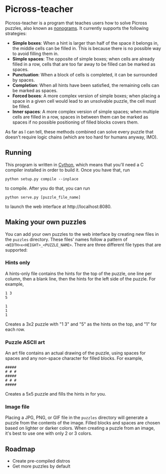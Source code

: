 # Picross-teacher

Picross-teacher is a program that teaches users how to solve Picross puzzles,
also known as [nonograms](https://en.wikipedia.org/wiki/Nonogram). It currently
supports the following strategies:

* **Simple boxes**: When a hint is larger than half of the space it belongs in,
  the middle cells can be filled in. This is because there is no possible way to
  avoid filling them in.
* **Simple spaces**: The opposite of simple boxes; when cells are already filled
  in a row, cells that are too far away to be filled can be marked as spaces.
* **Punctuation**: When a block of cells is completed, it can be surrounded by
  spaces.
* **Completion**: When all hints have been satisfied, the remaining cells can be
  marked as spaces.
* **Forced boxes**: A more complex version of simple boxes; when placing a space
  in a given cell would lead to an unsolvable puzzle, the cell must be filled.
* **Inner spaces**: A more complex version of simple spaces; when multiple cells
  are filled in a row, spaces in between them can be marked as spaces if no
  possible positioning of filled blocks covers them.

As far as I can tell, these methods combined can solve every puzzle that doesn't
require logic chains (which are too hard for humans anyway, IMO).


## Running

This program is written in [Cython](http://cython.org), which means that you'll
need a C compiler installed in order to build it. Once you have that, run

```python setup.py compile --inplace```

to compile. After you do that, you can run

```python serve.py [puzzle_file_name]```

to launch the web interface at http://localhost:8080.


## Making your own puzzles

You can add your own puzzles to the web interface by creating new files in the
`puzzles` directory. These files' names follow a pattern of `<WIDTH>x<HEIGHT>_<PUZZLE_NAME>`.
There are three different file types that are supported:

### Hints only

A hints-only file contains the hints for the top of the puzzle, one line per column,
then a blank line, then the hints for the left side of the puzzle. For example,

```
1 3
5

1
1
1
```

Creates a 3x2 puzzle with "1 3" and "5" as the hints on the top, and "1" for each row.

### Puzzle ASCII art

An art file contains an actual drawing of the puzzle, using spaces for spaces and any
non-space character for filled blocks. For example,

```
#####
# # #
#####
# # #
#####
```
Creates a 5x5 puzzle and fills the hints in for you.

### Image file

Placing a JPG, PNG, or GIF file in the `puzzles` directory will generate a puzzle from
the contents of the image. Filled blocks and spaces are chosen based on lighter or
darker colors. When creating a puzzle from an image, it's best to use one with only
2 or 3 colors.


## Roadmap

* Create pre-compiled distros
* Get more puzzles by default